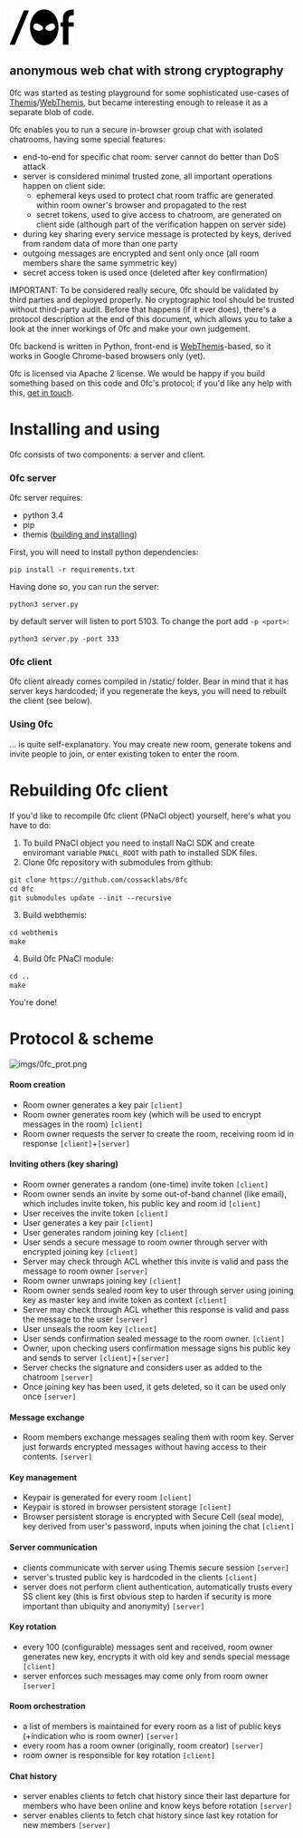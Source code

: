 
![imgs/0fclogo.png](imgs/0fclogo.png)

## anonymous web chat with strong cryptography

0fc was started as testing playground for some sophisticated use-cases of [Themis](https://github.com/cossacklabs/themis)/[WebThemis](https://github.com/cossacklabs/webthemis), but became interesting enough to release it as a separate blob of code.

0fc enables you to run a secure in-browser group chat with isolated chatrooms, having some special features:
- end-to-end for specific chat room: server cannot do better than DoS attack
- server is considered minimal trusted zone, all important operations happen on client side:
  - ephemeral keys used to protect chat room traffic are generated within room owner's browser and propagated to the rest
  - secret tokens, used to give access to chatroom, are generated on client side (although part of the verification happen on server side)
- during key sharing every service message is protected by keys, derived from random data of more than one party
- outgoing messages are encrypted and sent only once (all room members share the same symmetric key)
- secret access token is used once (deleted after key confirmation)

IMPORTANT: To be considered really secure, 0fc should be validated by third parties and deployed properly. No cryptographic tool should be trusted without third-party audit. Before that happens (if it ever does), there's a protocol description at the end of this document, which allows you to take a look at the inner workings of 0fc and make your own judgement. 

0fc backend is written in Python, front-end is [WebThemis](https://github.com/cossacklabs/webthemis)-based, so it works in Google Chrome-based browsers only (yet).

0fc is licensed via Apache 2 license. We would be happy if you build something based on this code and 0fc's protocol; if you'd like any help with this, [get in touch](https://cossacklabs.com/contacts.html). 

# Installing and using

0fc consists of two components: a server and client. 

### 0fc server

0fc server requires:
- python 3.4 
- pip
- themis ([building and installing](https://github.com/cossacklabs/themis/wiki/3.1-Building-and-installing))

First, you will need to install python dependencies: 

```
pip install -r requirements.txt
```

Having done so, you can run the server: 

```
python3 server.py
```

by default server will listen to port 5103. To change the port add `-p <port>`:

```
python3 server.py -port 333
```

### 0fc client

0fc client already comes compiled in /static/ folder. Bear in mind that it has server keys hardcoded; if you regenerate the keys, you will need to rebuilt the client (see below).  

### Using 0fc

... is quite self-explanatory. You may create new room, generate tokens and invite people to join, or enter existing token to enter the room.

# Rebuilding 0fc client

If you'd like to recompile 0fc client (PNaCl object) yourself, here's what you have to do: 

1. To build PNaCl object you need to install NaCl SDK and create enviromant variable `PNACL_ROOT` with path to installed SDK files.
2. Clone 0fc repository with submodules from github:

  ```
  git clone https://github.com/cossacklabs/0fc
  cd 0fc
  git submodules update --init --recursive
  ```
  
3. Build webthemis:

  ```
  cd webthemis
  make
  ```

4. Build 0fc PNaCl module:

  ```
  cd ..
  make
  ```
  
You're done!

# Protocol & scheme

![imgs/0fc_prot.png](imgs/0fc_prot.png)

#### Room creation

- Room owner generates a key pair `[client]`
- Room owner generates room key (which will be used to encrypt messages in the room) `[client]`
- Room owner requests the server to create the room, receiving room id in response `[client]`+`[server]`

#### Inviting others (key sharing)

- Room owner generates a random (one-time) invite token `[client]`
- Room owner sends an invite by some out-of-band channel (like email), which includes invite token, his public key and room id `[client]`
- User receives the invite token `[client]`
- User generates a key pair `[client]`
- User generates random joining key `[client]`
- User sends a secure message to room owner through server with encrypted joining key `[client]`
- Server may check through ACL whether this invite is valid and pass the message to room owner `[server]`
- Room owner unwraps joining key `[client]`
- Room owner sends sealed room key to user through server using joining key as master key and invite token as context `[client]`
- Server may check through ACL whether this response is valid and pass the message to the user `[server]`
- User unseals the room key `[client]`
- User sends confirmation sealed message to the room owner. `[client]`
- Owner, upon checking users confirmation message signs his public key and sends to server `[client]`+`[server]`
- Server checks the signature and considers user as added to the chatroom `[server]`
- Once joining key has been used, it gets deleted, so it can be used only once `[server]`

#### Message exchange

- Room members exchange messages sealing them with room key. Server just forwards encrypted messages without having access to their contents. `[server]`

#### Key management

- Keypair is generated for every room `[client]`
- Keypair is stored in browser persistent storage `[client]`
- Browser persistent storage is encrypted with Secure Cell (seal mode), key derived from user's password, inputs when joining the chat `[client]`

#### Server communication

- clients communicate with server using Themis secure session `[server]`
- server's trusted public key is hardcoded in the clients `[client]`
- server does not perform client authentication, automatically trusts every SS client key (this is first obvious step to harden if security is more important than ubiquity and anonymity) `[server]`

#### Key rotation

- every 100 (configurable) messages sent and received, room owner generates new key, encrypts it with old key and sends special message `[client]`
- server enforces such messages may come only from room owner `[server]`

#### Room orchestration

- a list of members is maintained for every room as a list of public keys (+indication who is room owner) `[server]`
- every room has a room owner (originally, room creator) `[server]`
- room owner is responsible for key rotation  `[client]`

#### Chat history

- server enables clients to fetch chat history since their last departure for members who have been online and know keys before rotation `[server]`
- server enables clients to fetch chat history since last key rotation for new members `[server]`
